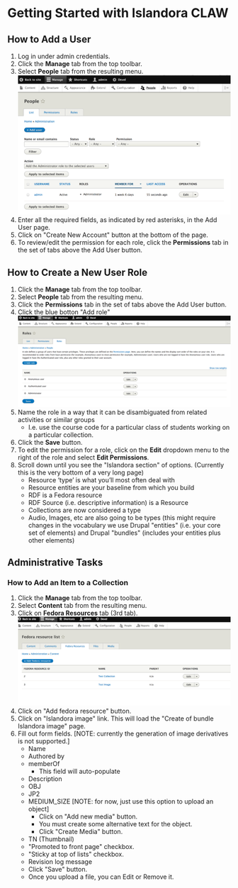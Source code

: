 # Getting Started with Islandora CLAW

## How to Add a User
1. Log in under admin credentials.
2. Click the **Manage** tab from the top toolbar.
3. Select **People** tab from the resulting menu.
 ![Alt text](../assets/people_page.png "People page")
4. Enter all the required fields, as indicated by red asterisks, in the Add User page.
5. Click on "Create New Account" button at the bottom of the page.
6. To review/edit the permission for each role, click the **Permissions** tab in the set of tabs above the Add User button.

## How to Create a New User Role
1. Click the **Manage** tab from the top toolbar.
2. Select **People** tab from the resulting menu.
3. Click the **Permissions** tab in the set of tabs above the Add User button.
4. Click the blue botton "Add role"
 ![Alt text](../assets/gettingstarted_roles.png "Roles page")
5. Name the role in a way that it can be disambiguated from related activities or similar groups
    * I.e. use the course code for a particular class of students working on a particular collection.
6. Click the **Save** button.
7. To edit the permission for a role, click on the **Edit** dropdown menu to the right of the role and select **Edit Permissions**.
8. Scroll down until you see the "Islandora section" of options. (Currently this is the very bottom of a very long page)
    * Resource ‘type’ is what you’ll most often deal with
    * Resource entities are your baseline from which you build
    * RDF is a Fedora resource
    * RDF Source (i.e. descriptive information) is a Resource
    * Collections are now considered a type
    * Audio, Images, etc are also going to be types (this might require changes in the vocabulary we use Drupal "entities" (i.e. your core set of elements) and Drupal "bundles" (includes your entities plus other elements)

## Administrative Tasks

### How to Add an Item to a Collection
1. Click the **Manage** tab from the top toolbar.
2. Select **Content** tab from the resulting menu.
3. Click on **Fedora Resources** tab (3rd tab).
![Alt text](../assets/gettingstarted_fedoraResources.png "Content Fedora Resources page")
4. Click on "Add fedora resource" button.
5. Click on "Islandora image" link. This will load the "Create of bundle Islandora image" page.
6. Fill out form fields.  [NOTE: currently the generation of image derivatives is not supported.]
    * Name
    * Authored by
    * memberOf
        * This field will auto-populate
    * Description
    * OBJ
    * JP2
    * MEDIUM_SIZE [NOTE: for now, just use this option to upload an object]
        * Click on "Add new media" button.
        * You must create some alternative text for the object.
        * Click "Create Media" button.
    * TN (Thumbnail)
    * "Promoted to front page" checkbox.
    * "Sticky at top of lists" checkbox.
    * Revision log message
    * Click "Save" button.
    * Once you upload a file, you can Edit or Remove it.



